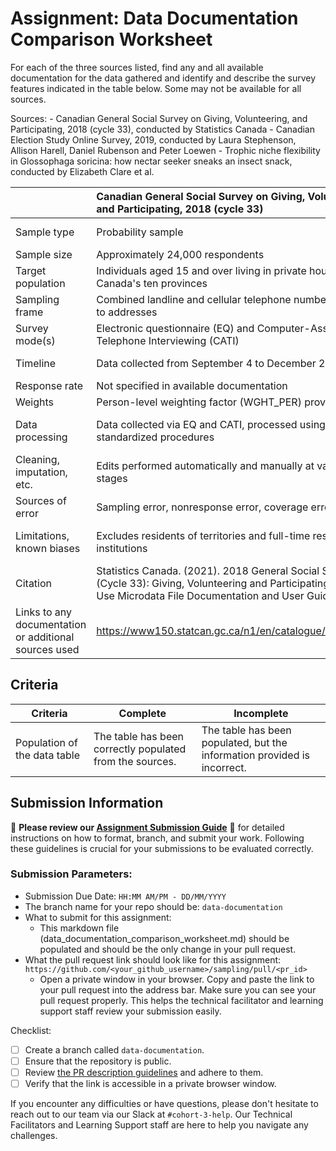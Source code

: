 # Assignment: Data Documentation Comparison Worksheet

For each of the three sources listed, find any and all available documentation for the data gathered and identify and describe the survey features indicated in the table below. Some may not be available for all sources.

Sources: - Canadian General Social Survey on Giving, Volunteering, and Participating, 2018 (cycle 33), conducted by Statistics Canada - Canadian Election Study Online Survey, 2019, conducted by Laura Stephenson, Allison Harell, Daniel Rubenson and Peter Loewen - Trophic niche flexibility in Glossophaga soricina: how nectar seeker sneaks an insect snack, conducted by Elizabeth Clare et al.

|                                                       | Canadian General Social Survey on Giving, Volunteering, and Participating, 2018 (cycle 33) | Canadian Election Study Online Survey, 2019 | Trophic niche flexibility in Glossophaga soricina: how nectar seeker sneaks an insect snack |
|----------------|:--------------------|----------------|---------------------|
| Sample type                                           |     Probability sample                                                                                       |    Non-probability online panel                                         |     Fecal samples from Glossophaga soricina were collected for DNA analysis                                                                                       |
| Sample size                                           |       Approximately 24,000 respondents                                                                                     |      Campaign period: 37,822; Post-election: 10,337                                       |        The exact number of fecal samples analyzed is not specified                                                                                     |
| Target population                                     |     Individuals aged 15 and over living in private households in Canada's ten provinces                                                                                       |     Canadian citizens and permanent residents aged 18 or older                                        |       The study targets Glossophaga soricina, a nectar-feeding bat species                                                                                      |
| Sampling frame                                        |   Combined landline and cellular telephone numbers linked to addresses                                                                                         |      Combined landline and cellular telephone numbers linked to addresses                                       |   Not applicable                                                                                          |
| Survey mode(s)                                        |    Electronic questionnaire (EQ) and Computer-Assisted Telephone Interviewing (CATI)                                                                                        |           Online survey                                  |          DDNA barcoding techniques to analyze fecal samples and conducted laboratory observations to assess feeding behaviors                                                                                   |
| Timeline                                              |          Data collected from September 4 to December 28, 2018                                                                                  |     Campaign period survey during the 2019 federal election campaign; post-election survey followed                                                                               |Study conducted over a specific period (publication date is June 2014)                                                      | 
| Response rate                                         |     Not specified in available documentation                                                                                        |               Not specified in available documentation                              |   Not applicable                                                                                          |
| Weights                                               |    Person-level weighting factor (WGHT_PER) provided                                                                                        |             Weighting variables included in the dataset                                |   Not applicable                                                                                          |
| Data processing                                       |        Data collected via EQ and CATI, processed using standardized procedures                                                                                    |            Data collected online, processed for analysis                                 |       DNA samples analyzed using metabarcoding techniques.  Behavioral observations were recorded and analyzed to complement the DNA findings.                                                                                     |
| Cleaning, imputation, etc.                            |   Edits performed automatically and manually at various stages                                                                                         |          Data cleaning procedures applied; specifics not detailed                                   |     specific methods are not detailed in the available documentation                                                                                        |
| Sources of error                                      |       Sampling error, nonresponse error, coverage error                                                                                     |          Potential biases due to non-probability sampling                                   |       Potential observational biases                                                                                      |
| Limitations, known biases                             |           Excludes residents of territories and full-time residents of institutions                                                                                 |                            Non-probability sample may limit generalizability                 |          limited by the representativeness of the fecal samples, and the controlled conditions of laboratory observations that may not fully reflect natural behaviors                                                                                    |
| Citation                                              |         Statistics Canada. (2021). 2018 General Social Survey (Cycle 33): Giving, Volunteering and Participating Public Use Microdata File Documentation and User Guide.                                                                                   |     Stephenson, L. B., Harell, A., Rubenson, D., & Loewen, P. J. (2020). The 2019 Canadian Election Study – Online Survey.                                        |   Clare, E. L., et al. (2014). Trophic niche flexibility in Glossophaga soricina: how a nectar seeker sneaks an insect snack.                                                                                          | 
| Links to any documentation or additional sources used |      https://www150.statcan.gc.ca/n1/en/catalogue/45250011                                                                                      |           https://dimension.usherbrooke.ca/documents/CES2019Codebook.pdf                                  |          https://besjournals.onlinelibrary.wiley.com/doi/full/10.1111/1365-2435.12192                                                                                   |

## Criteria

|Criteria|Complete|Incomplete|
|--------|----|----|
|Population of the data table|The table has been correctly populated from the sources.|The table has been populated, but the information provided is incorrect.|

## Submission Information

🚨 **Please review our [Assignment Submission Guide](https://github.com/UofT-DSI/onboarding/blob/main/onboarding_documents/submissions.md)** 🚨 for detailed instructions on how to format, branch, and submit your work. Following these guidelines is crucial for your submissions to be evaluated correctly.

### Submission Parameters:
* Submission Due Date: `HH:MM AM/PM - DD/MM/YYYY`
* The branch name for your repo should be: `data-documentation`
* What to submit for this assignment:
     * This markdown file (data_documentation_comparison_worksheet.md) should be populated and should be the only change in your pull request.
* What the pull request link should look like for this assignment: `https://github.com/<your_github_username>/sampling/pull/<pr_id>`
     * Open a private window in your browser. Copy and paste the link to your pull request into the address bar. Make sure you can see your pull request properly. This helps the technical facilitator and learning support staff review your submission easily.

Checklist:
- [ ] Create a branch called `data-documentation`.
- [ ] Ensure that the repository is public.
- [ ] Review [the PR description guidelines](https://github.com/UofT-DSI/onboarding/blob/main/onboarding_documents/submissions.md#guidelines-for-pull-request-descriptions) and adhere to them.
- [ ] Verify that the link is accessible in a private browser window.

If you encounter any difficulties or have questions, please don't hesitate to reach out to our team via our Slack at `#cohort-3-help`. Our Technical Facilitators and Learning Support staff are here to help you navigate any challenges.
